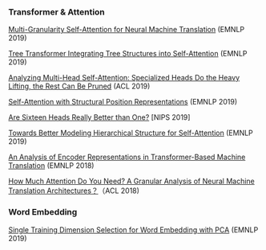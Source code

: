 ### Transformer & Attention

[Multi-Granularity Self-Attention for Neural Machine Translation](https://arxiv.org/abs/1909.02222) (EMNLP 2019)

[Tree Transformer  Integrating Tree Structures into Self-Attention](https://arxiv.org/abs/1909.06639) (EMNLP  2019)

[Analyzing Multi-Head Self-Attention: Specialized Heads Do the Heavy Lifting, the Rest Can Be Pruned](https://arxiv.org/abs/1905.09418) (ACL 2019)

[Self-Attention with Structural Position Representations](https://arxiv.org/abs/1909.00383) (EMNLP 2019)

[Are Sixteen Heads Really Better than One?](https://link.zhihu.com/?target=https%3A//arxiv.org/pdf/1905.10650.pdf) [NIPS 2019]

[Towards Better Modeling Hierarchical Structure for Self-Attention](https://arxiv.org/abs/1909.01562) (EMNLP 2019)

[An Analysis of Encoder Representations in Transformer-Based Machine Translation](https://www.aclweb.org/anthology/W18-5431/) (EMNLP 2018)

[How Much Attention Do You Need? A Granular Analysis of Neural Machine Translation Architectures？](https://link.zhihu.com/?target=https%3A//www.aclweb.org/anthology/P18-1167)（ACL 2018)

### Word Embedding

[Single Training Dimension Selection for Word Embedding with PCA](https://arxiv.org/abs/1909.01761) (EMNLP 2019)



